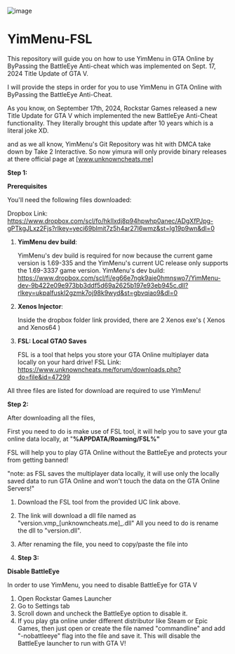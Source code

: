 ![image](https://github.com/user-attachments/assets/39d5187e-abe9-467f-81e9-ba12801654bd)
# YimMenu-FSL
  
This repository will guide you on how to use YimMenu in GTA Online by ByPassing the BattleEye Anti-cheat which was implemented on Sept. 17, 2024 Title Update of GTA V.

I will provide the steps in order for you to use YimMenu in GTA Online with ByPassing the BattleEye Anti-Cheat.



As you know, on September 17th, 2024, Rockstar Games released a new Title Update for GTA V which implemented the new BattleEye Anti-Cheat functionality. 
They literally brought this update after 10 years which is a literal joke XD.

and as we all know, YimMenu's Git Repository was hit with DMCA take down by Take 2 Interactive.
So now yimura will only provide binary releases at there official page at [www.unknowncheats.me]

**Step 1:**

**Prerequisites**

You'll need the following files downloaded:

Dropbox Link: https://www.dropbox.com/scl/fo/hkllxdj8p94hpwhp0anec/ADgXfPJpg-gPTkgJLxz2Fjs?rlkey=yeci69blmit7z5h4ar27l6wmz&st=lg19p9wn&dl=0


1. **YimMenu dev build**:
   
   YimMenu's dev build is required for now because the current game version is 1.69-335
   and the YimMenu's current UC release only supports the 1.69-3337 game version.
   YimMenu's dev build: https://www.dropbox.com/scl/fi/eg66e7ngk9aie0hmnswo7/YimMenu-dev-9b422e09e973bb3ddf5d69a2625b197e93eb945c.dll?rlkey=ukpalfuskl2gzmk7oj98k9wyd&st=gbvqiao9&dl=0

2. **Xenos Injector**:

   Inside the dropbox folder link provided, there are 2 Xenos exe's ( Xenos and Xenos64 )

3. **FSL: Local GTAO Saves**

   FSL is a tool that helps you store your GTA Online multiplayer data locally on your hard drive!
   FSL Link: https://www.unknowncheats.me/forum/downloads.php?do=file&id=47299

All three files are listed for download are required to use YImMenu!

**Step 2:**

After downloading all the files,

First you need to do is make use of FSL tool, it will help you to save your gta online data locally,
at "**%APPDATA/Roaming/FSL%"**

FSL will help you to play GTA Online without the BattleEye and protects your from getting banned!

"note: as FSL saves the multiplayer data locally, it will use only the locally saved data to 
run GTA Online and won't touch the data on the GTA Online Servers!"

 1. Download the FSL tool from the provided UC link above.
 2. The link will download a dll file named as "version.vmp_[unknowncheats.me]_.dll"
   All you need to do is rename the dll to "version.dll".
 3. After renaming the file, you need to copy/paste the file into 


4. **Step 3:**

**Disable BattleEye**

In order to use YimMenu, you need to disable BattleEye for GTA V
  1. Open Rockstar Games Launcher
  2. Go to Settings tab
  3. Scroll down and uncheck the BattleEye option to disable it.
  4. If you play gta online under different distributor like Steam or Epic Games,
     then just open or create the file named "commandline" and add "-nobattleeye" flag into the file and save it.
This will disable the BattleEye launcher to run with GTA V!
